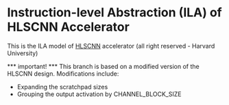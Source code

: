 # Instruction-level Abstraction (ILA) of HLSCNN Accelerator

This is the ILA model of [HLSCNN](https://github.com/ttambe/HLSCNN_Accel) accelerator (all right reserved - Harvard University)

*** important! ***
This branch is based on a modified version of the HLSCNN design. Modifications include:
- Expanding the scratchpad sizes
- Grouping the output activation by CHANNEL_BLOCK_SIZE
